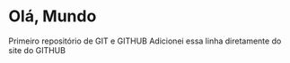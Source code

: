 # Olá, Mundo
 Primeiro repositório de GIT e GITHUB
 Adicionei essa linha diretamente do site do GITHUB


